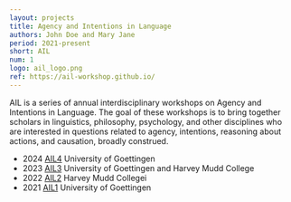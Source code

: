 ```yaml
---
layout: projects
title: Agency and Intentions in Language
authors: John Doe and Mary Jane
period: 2021-present
short: AIL
num: 1
logo: ail_logo.png
ref: https://ail-workshop.github.io/
---
```

AIL is a series of annual interdisciplinary workshops on Agency and Intentions in Language. The goal of these workshops is to bring together scholars in linguistics, philosophy, psychology, and other disciplines who are interested in questions related to agency, intentions, reasoning about actions, and causation, broadly construed.
- 2024 <a href="https://ail-workshop.github.io/AIL4-Workshop/">AIL4</a> University of Goettingen
- 2023 <a href="https://ail-workshop.github.io/AIL3-Workshop/">AIL3</a> University of Goettingen and Harvey Mudd College
- 2022 <a href="https://ail-workshop.github.io/AIL2-Workshop/">AIL2</a> Harvey Mudd Collegei
- 2021 <a href="https://ail-workshop.github.io/AIL1-Workshop/">AIL1</a> University of Goettingen
